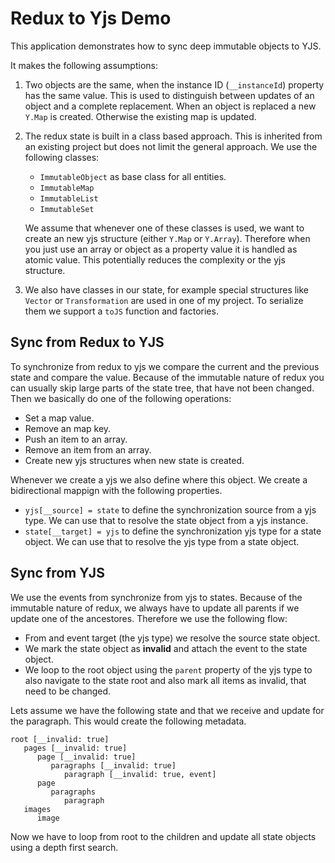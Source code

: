 # Redux to Yjs Demo

This application demonstrates how to sync deep immutable objects to YJS.

It makes the following assumptions:

1. Two objects are the same, when the instance ID (`__instanceId`) property has the same value. This is used to distinguish between updates of an object and a complete replacement. When an object is replaced a new `Y.Map` is created. Otherwise the existing map is updated.
2. The redux state is built in a class based approach. This is inherited from an existing project but does not limit the general approach. We use the following classes: 

   * `ImmutableObject` as base class for all entities.
   * `ImmutableMap`
   * `ImmutableList`
   * `ImmutableSet`

   We assume that whenever one of these classes is used, we want to create an new yjs structure (either `Y.Map` or `Y.Array`). Therefore when you just use an array or object as a property value it is handled as atomic value. This potentially reduces the complexity or the yjs structure.

3. We also have classes in our state, for example special structures like `Vector` or `Transformation` are used in one of my project. To serialize them we support a `toJS` function and factories.

## Sync from Redux to YJS

To synchronize from redux to yjs we compare the current and the previous state and compare the value. Because of the immutable nature of redux you can usually skip large parts of the state tree, that have not been changed. Then we basically do one of the following operations:

* Set a map value.
* Remove an map key.
* Push an item to an array.
* Remove an item from an array.
* Create new yjs structures when new state is created.

Whenever we create a yjs we also define where this object. We create a bidirectional mappign with the following properties.

* `yjs[__source] = state` to define the synchronization source from a yjs type. We can use that to resolve the state object from a yjs instance.
* `state[__target] = yjs` to define the synchronization yjs type for a state object. We can use that to resolve the yjs type from a state object.

## Sync from YJS
 
We use the events from synchronize from yjs to states. Because of the immutable nature of redux, we always have to update all parents if we update one of the ancestores. Therefore we use the following flow:

* From and event target (the yjs type) we resolve the source state object.
* We mark the state object as **invalid** and attach the event to the state object.
* We loop to the root object using the `parent` property of the yjs type to also navigate to the state root and also mark all items as invalid, that need to be changed.

Lets assume we have the following state and that we receive and update for the paragraph. This would create the following metadata.

```
root [__invalid: true]
   pages [__invalid: true]
      page [__invalid: true]
         paragraphs [__invalid: true]
            paragraph [__invalid: true, event]
      page
         paragraphs
            paragraph
   images
      image
```

Now we have to loop from root to the children and update all state objects using a depth first search.